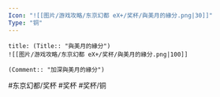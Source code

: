 ```yaml
---
Icon: "![[图片/游戏攻略/东京幻都 eX+/奖杯/與美月的緣分.png|30]]"
Type: "铜"
---
```

```ad-common-bronze-trophy
title: (Title:: "與美月的緣分")
![[图片/游戏攻略/东京幻都 eX+/奖杯/與美月的緣分.png|100]]

(Comment:: "加深與美月的緣分")
```

#东京幻都/奖杯 #奖杯 #奖杯/铜
